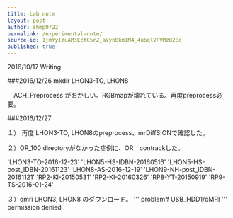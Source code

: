 ```yaml
---
title: Lab note
layout: post
author: shmp0722
permalink: /experimental-note/
source-id: 1jmYyIYuAM3EctC5rZ_aVynBkm1M4_4u6qlVFVMzQ2Bc
published: true
---
```

2016/10/17 Writing

###2016/12/26 mkdir LHON3-TO, LHON8 

　ACH_Preprocess がおかしい。RGBmapが壊れている。再度preprocess必要。

###2016/12/27 

１） 再度 LHON3-TO, LHON8のpreprocess、mrDiffSIONで確認した。

２）OR_100 directoryがなかった症例に、OR　contrackした。

'LHON3-TO-2016-12-23'	'LHON5-HS-IDBN-20160516'	'LHON5-HS-post_IDBN-20161123'	'LHON8-AS-2016-12-19'	'LHON9-NH-post_IDBN-20161121'	'RP2-KI-20150531'	'RP2-KI-20160326'	'RP8-YT-20150919'	'RP9-TS-2016-01-24'

３）qmri LHON3, LHON8 のダウンロード。
'''
 problem# USB_HDD1/qMRI
'''
permission denied

